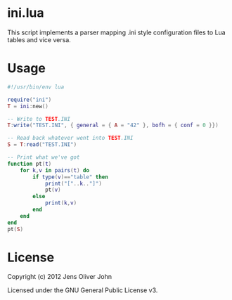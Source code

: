 # ini.lua
This script implements a parser mapping .ini style configuration files to Lua
tables and vice versa.

# Usage
```lua
#!/usr/bin/env lua

require("ini")
T = ini:new()

-- Write to TEST.INI
T:write("TEST.INI", { general = { A = "42" }, bofh = { conf = 0 }})

-- Read back whatever went into TEST.INI
S = T:read("TEST.INI")

-- Print what we've got
function pt(t)
    for k,v in pairs(t) do
        if type(v)=="table" then
            print("["..k.."]")
            pt(v)
        else
            print(k,v)
        end
    end
end
pt(S)
```

# License
Copyright (c) 2012 Jens Oliver John

Licensed under the GNU General Public License v3.
